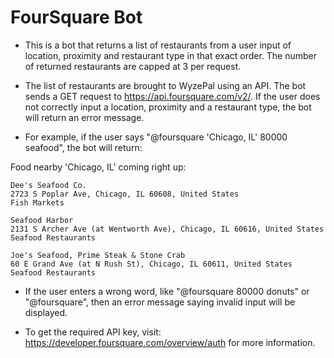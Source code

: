 # FourSquare Bot

* This is a bot that returns a list of restaurants from a user input of location,
proximity and restaurant type in that exact order. The number of returned
restaurants are capped at 3 per request.

* The list of restaurants are brought to WyzePal using an API. The bot sends a GET
request to https://api.foursquare.com/v2/. If the user does not correctly input
a location, proximity and a restaurant type, the bot will return an error message.

* For example, if the user says "@foursquare 'Chicago, IL' 80000 seafood", the bot
will return:

Food nearby 'Chicago, IL' coming right up:

    Dee's Seafood Co.
    2723 S Poplar Ave, Chicago, IL 60608, United States
    Fish Markets

    Seafood Harbor
    2131 S Archer Ave (at Wentworth Ave), Chicago, IL 60616, United States
    Seafood Restaurants

    Joe's Seafood, Prime Steak & Stone Crab
    60 E Grand Ave (at N Rush St), Chicago, IL 60611, United States
    Seafood Restaurants

* If the user enters a wrong word, like "@foursquare 80000 donuts" or "@foursquare",
then an error message saying invalid input will be displayed.

* To get the required API key, visit: https://developer.foursquare.com/overview/auth
for more information.
